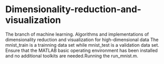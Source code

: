 # Dimensionality-reduction-and-visualization
The branch of machine learning.  Algorithms and implementations of dimensionality reduction and visualization for high-dimensional data
The mnist_train is a trainning data set while mnist_test is a validation data set.
Ensure that the MATLAB basic operating environment has been installed and no additional toolkits are needed.Running the run_mnist.m.
